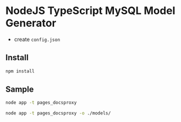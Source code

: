 # NodeJS TypeScript MySQL Model Generator  

- create ```config.json```

## Install

```bash
npm install
```

## Sample

```bash
node app -t pages_docsproxy
``` 

```bash
node app -t pages_docsproxy -o ./models/
``` 
